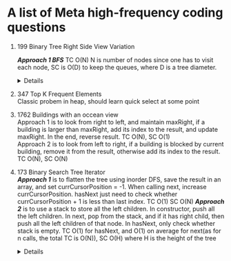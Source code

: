 # A list of Meta high-frequency coding questions 

1. 199 Binary Tree Right Side View Variation
   
    ***Approach 1 BFS*** TC O(N) N is number of nodes since one has to visit each node, SC is O(D) to keep the queues, where D is a tree diameter.
    <details>

      ```python
            def rightSideView(self, root: Optional[TreeNode]) -> List[int]:
              if not root:
                  return []
              
              resultLeft = []
              resultRight = []
              queue = deque([root])
              while queue:
                  levelSize = len(queue)
                  for i in range(levelSize):
                      node = queue.popleft()
                      if i == 0:
                          resultLeft.append(node.val)
                      if i == levelSize - 1:
                          resultRight.append(node.val)
                      
                      if node.left:
                          queue.append(node.left)
                      
                      if node.right:
                          queue.append(node.right)
      
              return resultLeft + resultRight[::-1]
         ```
    </details>
      
    ***Approach 2 DFS*** - TC O(N) N is number of nodes since one has to visit each node, SC is O(N) to keep the recursion stack, where H is a tree height. Use DFS to get left view and right view separately and then join it. When getting left view, check left child first while getting right view check right child first.
   <details>
      
      ```python
        def rightSideView(self, root: Optional[TreeNode]) -> List[int]:
        result = []

        def dfs(node, level):
            if level == len(result):
                result.append(node.val)
            
            if node.right:
                dfs(node.right, level + 1)
            
            if node.left:
                dfs(node.left, level + 1)

        if not root:
            return []
        
        dfs(root, 0)
        return result
      ```
   </details>     
   
1. 347 Top K Frequent Elements  
Classic probem in heap, should learn quick select at some point

1. 1762 Buildings with an occean view  
Approach 1 is to look from right to left, and maintain maxRight, if a building is larger than maxRight, add its index to the  result, and update maxRight. In the end, reverse result. TC O(N), SC O(1)  
Approach 2 is to look from left to right, if a building is blocked by current building, remove it from the result, otherwise add its index to the result. TC O(N), SC O(N)

1. 173 Binary Search Tree Iterator  
***Approach 1*** is to flatten the tree using inorder DFS, save the result in an array, and set currCursorPosition = -1. When calling next, increase currCursorPosition. hasNext just need to check whether currCursorPosition + 1 is less than last index. TC O(1) SC O(N)
***Approach 2*** is to use a stack to store all the left children. In constructor, push all the left children. In next, pop from the stack, and if it has right child, then push all the left children of that node. In hasNext, only check whether stack is empty.   TC O(1) for hasNext, and O(1) on average for next(as for n calls, the total TC is O(N)), SC O(H) where H is the height of the tree
   <details>
      
      ```python
      class BSTIterator:
          def __init__(self, root: Optional[TreeNode]):
              self.stack = []
              self.pushLeftChildren(root)
              
          def pushLeftChildren(self, node):
              while node:
                  self.stack.append(node)
                  node = node.left
                        
          def next(self) -> int:
              topMostNode = self.stack.pop()
              if topMostNode.right:
                  self.pushLeftChildren(topMostNode.right)
      
              return topMostNode.val       
      
          def hasNext(self) -> bool:
              return len(self.stack) > 0       
      ```
   </details>   
 
